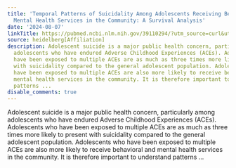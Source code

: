 ```yaml
---
title: 'Temporal Patterns of Suicidality Among Adolescents Receiving Behavioral and
  Mental Health Services in the Community: A Survival Analysis'
date: '2024-08-07'
linkTitle: https://pubmed.ncbi.nlm.nih.gov/39110294/?utm_source=curl&utm_medium=rss&utm_campaign=pubmed-2&utm_content=1FakS-2QOkCT8HsMOQP1bCRQ4YzyumYOmxmF0moLsQ3dFB1E9V&fc=20220326224207&ff=20240807181614&v=2.18.0.post9+e462414
source: heidelberg[Affiliation]
description: Adolescent suicide is a major public health concern, particularly among
  adolescents who have endured Adverse Childhood Experiences (ACEs). Adolescents who
  have been exposed to multiple ACEs are as much as three times more likely to present
  with suicidality compared to the general adolescent population. Adolescents who
  have been exposed to multiple ACEs are also more likely to receive behavioral and
  mental health services in the community. It is therefore important to understand
  patterns ...
disable_comments: true
---
```

Adolescent suicide is a major public health concern, particularly among adolescents who have endured Adverse Childhood Experiences (ACEs). Adolescents who have been exposed to multiple ACEs are as much as three times more likely to present with suicidality compared to the general adolescent population. Adolescents who have been exposed to multiple ACEs are also more likely to receive behavioral and mental health services in the community. It is therefore important to understand patterns ...